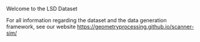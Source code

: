 Welcome to the LSD Dataset

For all information regarding the dataset and the data generation framework, see our website https://geometryprocessing.github.io/scanner-sim/
